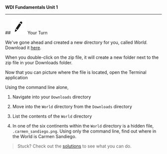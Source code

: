 **WDI Fundamentals Unit 1**

---

##![Your Turn](../assets/exercise.png) Your Turn

We've gone ahead and created a new directory for you, called <em>World</em>. Download it <a href="http://generalassembly.github.io/prework/assets/activity/World.zip">here</a>.

When you double-click on the zip file, it will create a new folder next to the zip file in your Downloads folder.

Now that you can picture where the file is located, open the Terminal application

Using the command line alone,

1. Navigate into your `Downloads` directory 

2. Move into the `World` directory from the `Downloads` directory

3. List the contents of the `World` directory

4. In one of the six continents within the `World` directory is a hidden file, `.carmen_sandiego.png`.  Using only the command line, find out where in the World is Carmen Sandiego.

> Stuck? Check out the [solutions](https://github.com/generalassembly-studio/fundamentals/blob/master/exercise-solutions.md) to see what you can do.
